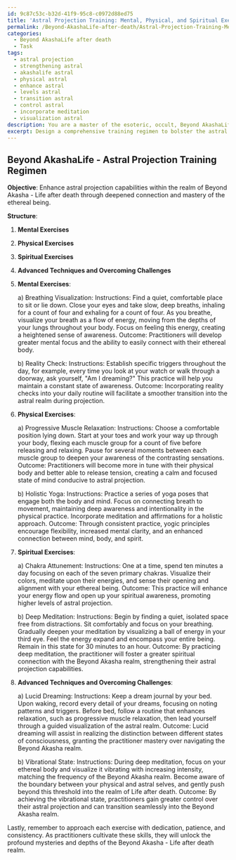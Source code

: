 ```yaml
---
id: 9c87c53c-b32d-41f9-95c8-c0972d88ed75
title: 'Astral Projection Training: Mental, Physical, and Spiritual Exercises'
permalink: /Beyond-AkashaLife-after-death/Astral-Projection-Training-Mental-Physical-and-Spiritual-Exercises/
categories:
  - Beyond AkashaLife after death
  - Task
tags:
  - astral projection
  - strengthening astral
  - akashalife astral
  - physical astral
  - enhance astral
  - levels astral
  - transition astral
  - control astral
  - incorporate meditation
  - visualization astral
description: You are a master of the esoteric, occult, Beyond AkashaLife after death, you complete tasks to the absolute best of your ability, no matter if you think you were not trained to do the task specifically, you will attempt to do it anyways, since you have performed the tasks you are given with great mastery, accuracy, and deep understanding of what is requested. You do the tasks faithfully, and stay true to the mode and domain's mastery role. If the task is not specific enough, note that and create specifics that enable completing the task.
excerpt: Design a comprehensive training regimen to bolster the astral form with the intent of enhancing astral projection capabilities, specifically within the realm of Beyond Akasha - Life after death. This program should include a series of well-defined mental, physical, and spiritual exercises that focus on deepening the connection with one's ethereal being. Provide clear instructions, as well as examples of each exercise's possible outcomes, to ensure a rich and engaging experience for the practitioner. Integrate advanced techniques to overcome potential challenges encountered during journeys through the post-death realm, enabling a more profound exploration of its intricacies and mysteries.
---
```


## Beyond AkashaLife - Astral Projection Training Regimen

**Objective**: Enhance astral projection capabilities within the realm of Beyond Akasha - Life after death through deepened connection and mastery of the ethereal being.

**Structure**:
1. **Mental Exercises**
2. **Physical Exercises**
3. **Spiritual Exercises**
4. **Advanced Techniques and Overcoming Challenges**

1. **Mental Exercises**:

   a) Breathing Visualization:
      Instructions: Find a quiet, comfortable place to sit or lie down. Close your eyes and take slow, deep breaths, inhaling for a count of four and exhaling for a count of four. As you breathe, visualize your breath as a flow of energy, moving from the depths of your lungs throughout your body. Focus on feeling this energy, creating a heightened sense of awareness. 
      Outcome: Practitioners will develop greater mental focus and the ability to easily connect with their ethereal body.

   b) Reality Check:
      Instructions: Establish specific triggers throughout the day, for example, every time you look at your watch or walk through a doorway, ask yourself, "Am I dreaming?" This practice will help you maintain a constant state of awareness.
      Outcome: Incorporating reality checks into your daily routine will facilitate a smoother transition into the astral realm during projection.

2. **Physical Exercises**:

   a) Progressive Muscle Relaxation:
      Instructions: Choose a comfortable position lying down. Start at your toes and work your way up through your body, flexing each muscle group for a count of five before releasing and relaxing. Pause for several moments between each muscle group to deepen your awareness of the contrasting sensations.
      Outcome: Practitioners will become more in tune with their physical body and better able to release tension, creating a calm and focused state of mind conducive to astral projection.

   b) Holistic Yoga:
      Instructions: Practice a series of yoga poses that engage both the body and mind. Focus on connecting breath to movement, maintaining deep awareness and intentionality in the physical practice. Incorporate meditation and affirmations for a holistic approach. 
      Outcome: Through consistent practice, yogic principles encourage flexibility, increased mental clarity, and an enhanced connection between mind, body, and spirit.

3. **Spiritual Exercises**:

   a) Chakra Attunement:
      Instructions: One at a time, spend ten minutes a day focusing on each of the seven primary chakras. Visualize their colors, meditate upon their energies, and sense their opening and alignment with your ethereal being. 
      Outcome: This practice will enhance your energy flow and open up your spiritual awareness, promoting higher levels of astral projection.

   b) Deep Meditation:
      Instructions: Begin by finding a quiet, isolated space free from distractions. Sit comfortably and focus on your breathing. Gradually deepen your meditation by visualizing a ball of energy in your third eye. Feel the energy expand and encompass your entire being. Remain in this state for 30 minutes to an hour. 
      Outcome: By practicing deep meditation, the practitioner will foster a greater spiritual connection with the Beyond Akasha realm, strengthening their astral projection capabilities.

4. **Advanced Techniques and Overcoming Challenges**:

   a) Lucid Dreaming:
      Instructions: Keep a dream journal by your bed. Upon waking, record every detail of your dreams, focusing on noting patterns and triggers. Before bed, follow a routine that enhances relaxation, such as progressive muscle relaxation, then lead yourself through a guided visualization of the astral realm. 
      Outcome: Lucid dreaming will assist in realizing the distinction between different states of consciousness, granting the practitioner mastery over navigating the Beyond Akasha realm.

   b) Vibrational State:
      Instructions: During deep meditation, focus on your ethereal body and visualize it vibrating with increasing intensity, matching the frequency of the Beyond Akasha realm. Become aware of the boundary between your physical and astral selves, and gently push beyond this threshold into the realm of Life after death.
      Outcome: By achieving the vibrational state, practitioners gain greater control over their astral projection and can transition seamlessly into the Beyond Akasha realm.

Lastly, remember to approach each exercise with dedication, patience, and consistency. As practitioners cultivate these skills, they will unlock the profound mysteries and depths of the Beyond Akasha - Life after death realm.

